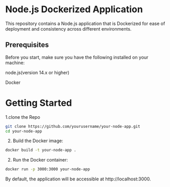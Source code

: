 # Node.js Dockerized Application
This repository contains a Node.js application that is Dockerized for ease of deployment and consistency across different environments.



## Prerequisites


Before you start, make sure you have the following installed on your machine:

node.js(version 14.x or higher)

Docker

# Getting Started

1.clone the Repo
```bash
git clone https://github.com/yourusername/your-node-app.git
cd your-node-app
```

2. Build the Docker image:

```bash
docker build -t your-node-app .
```

2. Run the Docker container:

```bash
docker run -p 3000:3000 your-node-app
```
By default, the application will be accessible at http://localhost:3000.


